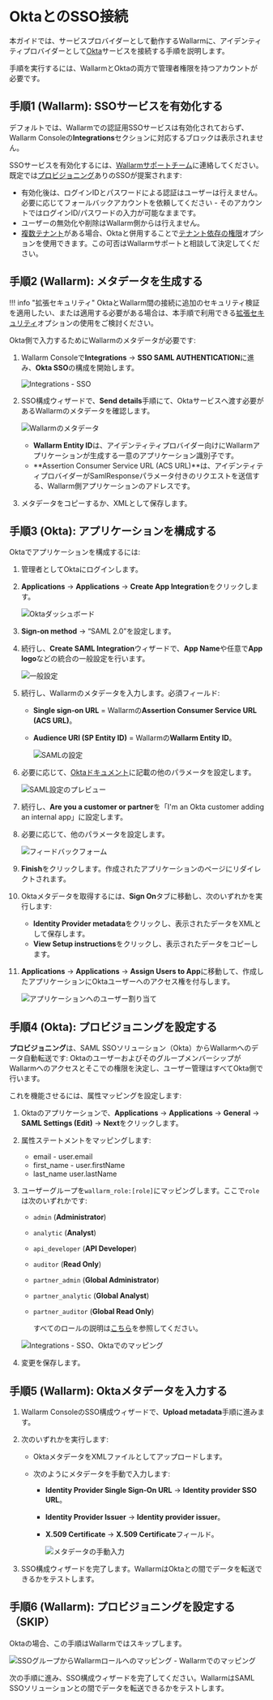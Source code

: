 #   OktaとのSSO接続

[link-okta]:                        https://www.okta.com/
[img-dashboard]:            ../../../images/admin-guides/configuration-guides/sso/okta/dashboard.png
[img-general]:              ../../../images/admin-guides/configuration-guides/sso/okta/wizard-general.png  
[img-saml]:                 ../../../images/admin-guides/configuration-guides/sso/okta/wizard-saml.png
[img-saml-preview]:         ../../../images/admin-guides/configuration-guides/sso/okta/wizard-saml-preview.png
[img-feedback]:             ../../../images/admin-guides/configuration-guides/sso/okta/wizard-feedback.png
[link-okta-docs]:           https://help.okta.com/en/prod/Content/Topics/Apps/Apps_App_Integration_Wizard.htm
[img-transfer-metadata-manually]:   ../../../images/admin-guides/configuration-guides/sso/okta/transfer-metadata-manually.png
[img-sp-wizard-finish]:             ../../../images/admin-guides/configuration-guides/sso/okta/sp-wizard-finish.png
[img-sp-metadata]:              ../../../images/admin-guides/configuration-guides/sso/okta/sp-metadata.png
[img-assignments]:  ../../../images/admin-guides/configuration-guides/sso/okta/assignments.png

本ガイドでは、サービスプロバイダーとして動作するWallarmに、アイデンティティプロバイダーとして[Okta][link-okta]サービスを接続する手順を説明します。

手順を実行するには、WallarmとOktaの両方で管理者権限を持つアカウントが必要です。

## 手順1 (Wallarm): SSOサービスを有効化する

デフォルトでは、Wallarmでの認証用SSOサービスは有効化されておらず、Wallarm Consoleの**Integrations**セクションに対応するブロックは表示されません。

SSOサービスを有効化するには、[Wallarmサポートチーム](https://support.wallarm.com/)に連絡してください。既定では[プロビジョニング](#step-4-okta-configure-provisioning)ありのSSOが提案されます:

* 有効化後は、ログインIDとパスワードによる認証はユーザーは行えません。必要に応じてフォールバックアカウントを依頼してください - そのアカウントではログインID/パスワードの入力が可能なままです。
* ユーザーの無効化や削除はWallarm側からは行えません。
* [複数テナント](../../../installation/multi-tenant/overview.md)がある場合、Oktaと併用することで[テナント依存の権限](intro.md#tenant-dependent-permissions)オプションを使用できます。この可否はWallarmサポートと相談して決定してください。

## 手順2 (Wallarm): メタデータを生成する

!!! info "拡張セキュリティ"
    OktaとWallarm間の接続に追加のセキュリティ検証を適用したい、または適用する必要がある場合は、本手順で利用できる[拡張セキュリティ](setup.md#extended-security)オプションの使用をご検討ください。

Okta側で入力するためにWallarmのメタデータが必要です:

1. Wallarm Consoleで**Integrations** → **SSO SAML AUTHENTICATION**に進み、**Okta SSO**の構成を開始します。

    ![Integrations - SSO](../../../images/admin-guides/configuration-guides/sso/sso-integration-add.png)

1. SSO構成ウィザードで、**Send details**手順にて、Oktaサービスへ渡す必要があるWallarmのメタデータを確認します。

    ![Wallarmのメタデータ][img-sp-metadata]

    * **Wallarm Entity ID**は、アイデンティティプロバイダー向けにWallarmアプリケーションが生成する一意のアプリケーション識別子です。
    * **Assertion Consumer Service URL (ACS URL)**は、アイデンティティプロバイダーがSamlResponseパラメータ付きのリクエストを送信する、Wallarm側アプリケーションのアドレスです。

1. メタデータをコピーするか、XMLとして保存します。

## 手順3 (Okta): アプリケーションを構成する

Oktaでアプリケーションを構成するには:

1. 管理者としてOktaにログインします。
1. **Applications** → **Applications** → **Create App Integration**をクリックします。

    ![Oktaダッシュボード][img-dashboard]

1. **Sign‑on method** → “SAML 2.0”を設定します。
1. 続行し、**Create SAML Integration**ウィザードで、**App Name**や任意で**App logo**などの統合の一般設定を行います。

    ![一般設定][img-general]

1. 続行し、Wallarmのメタデータを入力します。必須フィールド:

    * **Single sign‑on URL** = Wallarmの**Assertion Consumer Service URL (ACS URL)**。
    * **Audience URI (SP Entity ID)** = Wallarmの**Wallarm Entity ID**。

        ![SAMLの設定][img-saml]

1. 必要に応じて、[Oktaドキュメント][link-okta-docs]に記載の他のパラメータを設定します。

    ![SAML設定のプレビュー][img-saml-preview]

1. 続行し、**Are you a customer or partner**を「I'm an Okta customer adding an internal app」に設定します。
1. 必要に応じて、他のパラメータを設定します。

    ![フィードバックフォーム][img-feedback]

1. **Finish**をクリックします。作成されたアプリケーションのページにリダイレクトされます。
1. Oktaメタデータを取得するには、**Sign On**タブに移動し、次のいずれかを実行します:

    * **Identity Provider metadata**をクリックし、表示されたデータをXMLとして保存します。
    * **View Setup instructions**をクリックし、表示されたデータをコピーします。

1. **Applications** → **Applications** → **Assign Users to App**に移動して、作成したアプリケーションにOktaユーザーへのアクセス権を付与します。

    ![アプリケーションへのユーザー割り当て][img-assignments]

## 手順4 (Okta): プロビジョニングを設定する

**プロビジョニング**は、SAML SSOソリューション（Okta）からWallarmへのデータ自動転送です: OktaのユーザーおよびそのグループメンバーシップがWallarmへのアクセスとそこでの権限を決定し、ユーザー管理はすべてOkta側で行います。

これを機能させるには、属性マッピングを設定します:

1. Oktaのアプリケーションで、**Applications** → **Applications** → **General** → **SAML Settings (Edit)** → **Next**をクリックします。

1. 属性ステートメントをマッピングします:

    * email - user.email
    * first_name - user.firstName
    * last_name user.lastName

1. ユーザーグループを`wallarm_role:[role]`にマッピングします。ここで`role`は次のいずれかです:

    * `admin` (**Administrator**)
    * `analytic` (**Analyst**)
    * `api_developer` (**API Developer**)
    * `auditor` (**Read Only**)
    * `partner_admin` (**Global Administrator**)
    * `partner_analytic` (**Global Analyst**)
    * `partner_auditor` (**Global Read Only**)
    
        すべてのロールの説明は[こちら](../../../user-guides/settings/users.md#user-roles)を参照してください。

    ![Integrations - SSO、Oktaでのマッピング](../../../images/admin-guides/configuration-guides/sso/okta/wallarm-sso-okta-mapping.png)

1. 変更を保存します。

## 手順5 (Wallarm): Oktaメタデータを入力する

1. Wallarm ConsoleのSSO構成ウィザードで、**Upload metadata**手順に進みます。
1. 次のいずれかを実行します:

    * OktaメタデータをXMLファイルとしてアップロードします。
    * 次のようにメタデータを手動で入力します:
    
        * **Identity Provider Single Sign‑On URL** → **Identity provider SSO URL**。
        * **Identity Provider Issuer** → **Identity provider issuer**。
        * **X.509 Certificate** → **X.509 Certificate**フィールド。
    
            ![メタデータの手動入力][img-transfer-metadata-manually]
    
1. SSO構成ウィザードを完了します。WallarmはOktaとの間でデータを転送できるかをテストします。

## 手順6 (Wallarm): プロビジョニングを設定する（SKIP）

Oktaの場合、この手順はWallarmではスキップします。

![SSOグループからWallarmロールへのマッピング - Wallarmでのマッピング](../../../images/admin-guides/configuration-guides/sso/sso-mapping-in-wallarm.png)

次の手順に進み、SSO構成ウィザードを完了してください。WallarmはSAML SSOソリューションとの間でデータを転送できるかをテストします。